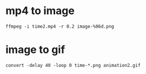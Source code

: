 # mp4 to image

````
ffmpeg -i time2.mp4 -r 0.2 image-%06d.png
````

# image to gif

````
convert -delay 40 -loop 0 time-*.png animation2.gif
````
